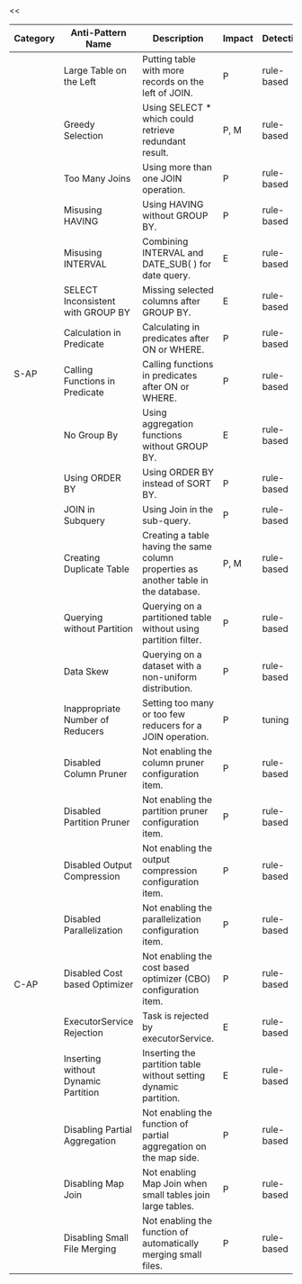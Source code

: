 <table><thead><tr><th><span>Category</span></th><th><span>Anti-Pattern Name</span></th><th><span>Description</span></th><th><span>Impact</span></th><th><span>Detection</span></th><th><span>Fix</span></th></tr></thead><tbody><tr><td rowspan="14"><span>S-AP</span></td><td><span>Large Table on the Left</span></td><td><span>Putting table with more records on the left of JOIN.</span></td><td><span>P</span></td><td><span>rule-based</span></td><td><span>rule-based</span></td></tr><tr><td><span>Greedy Selection</span></td><td><span>Using SELECT * which could retrieve redundant result.</span></td><td><span>P, M</span></td><td><span>rule-based</span></td><td><span>rule-based</span></td></tr><tr><<td><span>Too Many Joins</span></td><td><span>Using more than one JOIN operation.</span></td><td><span>P</span></td><td><span>rule-based</span></td><td><span>-</span></td></tr><tr><<td><span>Misusing HAVING</span></td><td><span>Using HAVING without GROUP BY.</span></td><td><span>P</span></td><td><span>rule-based</span></td><td><span>rule-based</span></td></tr><tr><td><span>Misusing INTERVAL</span></td><td><span>Combining INTERVAL and DATE</span><span>_</span><span>SUB( ) for date query.</span></td><td><span>E</span></td><td><span>rule-based</span></td><td><span>rule-based</span></td></tr><tr><td><span>SELECT Inconsistent with GROUP BY</span></td><td><span>Missing selected columns after GROUP BY.</span></td><td><span>E</span></td><td><span>rule-based</span></td><td><span>rule-based</span></td></tr><tr><td><span>Calculation in Predicate</span></td><td><span>Calculating in predicates after ON or WHERE.</span></td><td><span>P</span></td><td><span>rule-based</span></td><td><span>-</span></td></tr><tr><td><span>Calling Functions in Predicate</span></td><td><span>Calling functions in predicates after ON or WHERE.</span></td><td><span>P</span></td><td><span>rule-based</span></td><td><span>-</span></td></tr><tr><td><span>No Group By</span></td><td><span>Using aggregation functions without GROUP BY.</span></td><td><span>E</span></td><td><span>rule-based</span></td><td><span>-</span></td></tr><tr><td><span>Using ORDER BY</span></td><td><span>Using ORDER BY instead of SORT BY.</span></td><td><span>P</span></td><td><span>rule-based</span></td><td><span>-</span></td></tr><tr><td><span>JOIN in Subquery</span></td><td><span>Using Join in the sub-query.</span></td><td><span>P</span></td><td><span>rule-based</span></td><td><span>-</span></td></tr><tr><td><span>Creating Duplicate Table</span></td><td><span>Creating a table having the same column properties as another table in the database.</span></td><td><span>P, M</span></td><td><span>rule-based</span></td><td><span>-</span></td></tr><tr><td><span>Querying without Partition</span></td><td><span>Querying on a partitioned table without using partition filter.</span></td><td><span>P</span></td><td><span>rule-based</span></td><td><span>rule-based</span></td></tr><tr><td><span>Data Skew</span></td><td><span>Querying on a dataset with a non-uniform distribution.</span></td><td><span>P</span></td><td><span>rule-based</span></td><td><span>-</span></td></tr><tr><td rowspan="11"><span>C-AP</span></td><td><span>Inappropriate Number of Reducers</span></td><td><span>Setting too many or too few reducers for a JOIN operation.</span></td><td><span>P</span></td><td><span>tuning</span></td><td><span>tuning</span></td></tr><tr><td><span>Disabled Column Pruner</span></td><td><span>Not enabling the column pruner configuration item.</span></td><td><span>P</span></td><td><span>rule-based</span></td><td><span>rule-based</span></td></tr><tr><td><span>Disabled Partition Pruner</span></td><td><span>Not enabling the partition pruner configuration item.</span></td><td><span>P</span></td><td><span>rule-based</span></td><td><span>rule-based</span></td></tr><tr><td><span>Disabled Output Compression</span></td><td><span>Not enabling the output compression configuration item.</span></td><td><span>P</span></td><td><span>rule-based</span></td><td><span>rule-based</span></td></tr><tr><td><span>Disabled Parallelization</span></td><td><span>Not enabling the parallelization configuration item.</span></td><td><span>P</span></td><td><span>rule-based</span></td><td><span>rule-based</span></td></tr><tr><td><span>Disabled Cost based Optimizer</span></td><td><span>Not enabling the cost based optimizer (CBO) configuration item.</span></td><td><span>P</span></td><td><span>rule-based</span></td><td><span>rule-based</span></td></tr><tr><td><span>ExecutorService Rejection</span></td><td><span>Task is rejected by executorService.</span></td><td><span>E</span></td><td><span>rule-based</span></td><td><span>rule-based</span></td></tr><tr><td><span>Inserting without Dynamic Partition</span></td><td><span>Inserting the partition table without setting dynamic partition.</span></td><td><span>E</span></td><td><span>rule-based</span></td><td><span>rule-based</span></td></tr><tr><td><span>Disabling Partial Aggregation</span></td><td><span>Not enabling the function of  partial aggregation on the map side.</span></td><td><span>P</span></td><td><span>rule-based</span></td><td><span>rule-based</span></td></tr><tr><td><span>Disabling Map Join</span></td><td><span>Not enabling Map Join when small tables join large tables.</span></td><td><span>P</span></td><td><span>rule-based</span></td><td><span>rule-based</span></td></tr><tr><td><span>Disabling Small File Merging</span></td><td><span>Not enabling the function of automatically merging small files.</span></td><td><span>P</span></td><td><span>rule-based</span></td><td><span>rule-based</span></td></tr></tbody></table>

